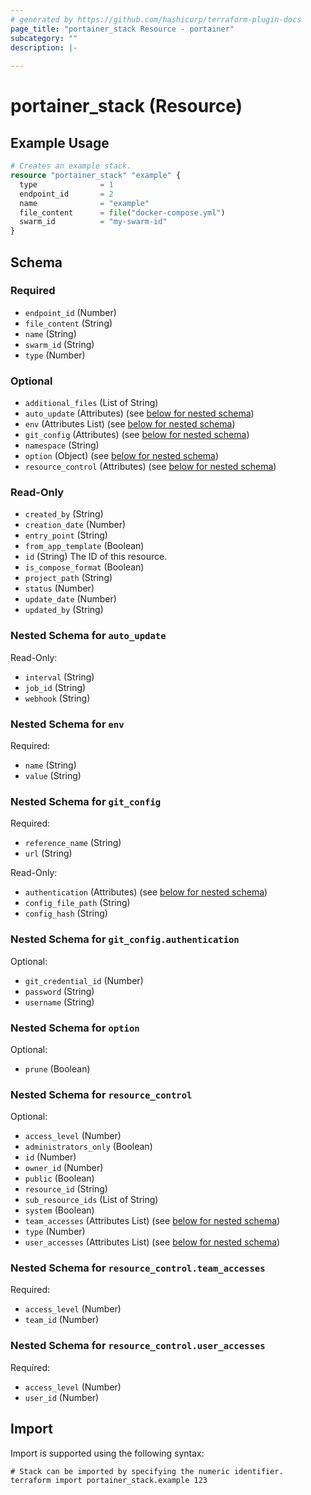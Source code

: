 ```yaml
---
# generated by https://github.com/hashicorp/terraform-plugin-docs
page_title: "portainer_stack Resource - portainer"
subcategory: ""
description: |-
  
---
```


# portainer_stack (Resource)



## Example Usage

```terraform
# Creates an example stack.
resource "portainer_stack" "example" {
  type              = 1
  endpoint_id       = 2
  name              = "example"
  file_content      = file("docker-compose.yml")
  swarm_id          = "my-swarm-id"
}
```

<!-- schema generated by tfplugindocs -->
## Schema

### Required

- `endpoint_id` (Number)
- `file_content` (String)
- `name` (String)
- `swarm_id` (String)
- `type` (Number)

### Optional

- `additional_files` (List of String)
- `auto_update` (Attributes) (see [below for nested schema](#nestedatt--auto_update))
- `env` (Attributes List) (see [below for nested schema](#nestedatt--env))
- `git_config` (Attributes) (see [below for nested schema](#nestedatt--git_config))
- `namespace` (String)
- `option` (Object) (see [below for nested schema](#nestedatt--option))
- `resource_control` (Attributes) (see [below for nested schema](#nestedatt--resource_control))

### Read-Only

- `created_by` (String)
- `creation_date` (Number)
- `entry_point` (String)
- `from_app_template` (Boolean)
- `id` (String) The ID of this resource.
- `is_compose_format` (Boolean)
- `project_path` (String)
- `status` (Number)
- `update_date` (Number)
- `updated_by` (String)

<a id="nestedatt--auto_update"></a>
### Nested Schema for `auto_update`

Read-Only:

- `interval` (String)
- `job_id` (String)
- `webhook` (String)


<a id="nestedatt--env"></a>
### Nested Schema for `env`

Required:

- `name` (String)
- `value` (String)


<a id="nestedatt--git_config"></a>
### Nested Schema for `git_config`

Required:

- `reference_name` (String)
- `url` (String)

Read-Only:

- `authentication` (Attributes) (see [below for nested schema](#nestedatt--git_config--authentication))
- `config_file_path` (String)
- `config_hash` (String)

<a id="nestedatt--git_config--authentication"></a>
### Nested Schema for `git_config.authentication`

Optional:

- `git_credential_id` (Number)
- `password` (String)
- `username` (String)



<a id="nestedatt--option"></a>
### Nested Schema for `option`

Optional:

- `prune` (Boolean)


<a id="nestedatt--resource_control"></a>
### Nested Schema for `resource_control`

Optional:

- `access_level` (Number)
- `administrators_only` (Boolean)
- `id` (Number)
- `owner_id` (Number)
- `public` (Boolean)
- `resource_id` (String)
- `sub_resource_ids` (List of String)
- `system` (Boolean)
- `team_accesses` (Attributes List) (see [below for nested schema](#nestedatt--resource_control--team_accesses))
- `type` (Number)
- `user_accesses` (Attributes List) (see [below for nested schema](#nestedatt--resource_control--user_accesses))

<a id="nestedatt--resource_control--team_accesses"></a>
### Nested Schema for `resource_control.team_accesses`

Required:

- `access_level` (Number)
- `team_id` (Number)


<a id="nestedatt--resource_control--user_accesses"></a>
### Nested Schema for `resource_control.user_accesses`

Required:

- `access_level` (Number)
- `user_id` (Number)

## Import

Import is supported using the following syntax:

```shell
# Stack can be imported by specifying the numeric identifier.
terraform import portainer_stack.example 123
```
